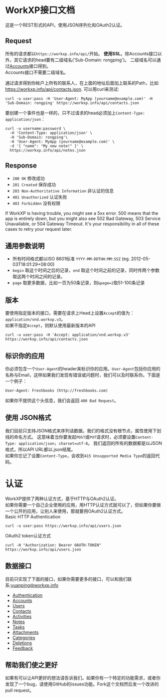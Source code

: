 # WorkXP接口文档
这是一个REST形式的API，使用JSON序列化和OAuth2认证。

## Request

所有的请求都以`https://workxp.info/api/`开始。 **使用SSL**。除Accounts接口以外，其它请求的head要有二级域名('Sub-Domain: rongping')。
二级域名可以通过[Accounts](https://github.com/yuanping/workxp-api/blob/master/sections/accounts.md)接口得到。  
Accounts接口不需要二级域名。

通过请求得到你帐户上所有的联系人，在上面的地址后面加上联系的Path，比如 https://workxp.info/api/contacts.json. 可以用curl来测试:

```shell
curl -u user:pass -H 'User-Agent: MyApp (yourname@example.com)' -H 'Sub-Domain: rongping' https://workxp.info/api/contacts.json
```

要创建一个事件也是一样的，只不过请求的head必须加上`Content-Type: application/json`：

```shell
curl -u username:password \
  -H 'Content-Type: application/json' \
  -H 'Sub-Domain: rongping'\
  -H 'User-Agent: MyApp (yourname@example.com)' \
  -d '{ "name": "My new note!" }' \
  https://workxp.info/api/notes.json
```

## Response

* `200 OK` 修改成功
* `201 Created` 保存成功
* `203 Non-Authoritative Information` 非认证的信息
* `401 Unauthorized` 认证失败
* `403 Forbidden` 没有权限

If WorkXP is having trouble, you might see a 5xx error. 500 means that the app is entirely down, but you might also see 502 Bad Gateway, 503 Service Unavailable, or 504 Gateway Timeout. It's your responsibility in all of these cases to retry your request later. 

## 通用参数说明

* 所有时间格式都以ISO 8601标准 `YYYY-MM-DDTHH:MM:SSZ` (eg. 2012-05-03T18:01:29+08:00)  
* `begin` 取这个时间之后的记录，`end` 取这个时间之前的记录，同时传两个参数取这两个时间之间的记录。  
* `page` 取更多数据，比如一页为50条记录，则`&page=2`取51-100条记录

## 版本
要使用指定版本的接口，需要在请求上Head上设置`Accept`的值为：`application/vnd.workxp.v3`。  
如果不指定`Accept`，则默认使用最新版本的API
```shell
curl -u user:pass -H 'Accept: application/vnd.workxp.v3' https://workxp.info/api/contacts.json
```

## 标识你的应用
你必须包含一个`User-Agent`的header来标识你的应用。`User-Agent`包括你应用的名称与Email，这样如果我们发现有错误或问题时，我们可以及时联系你。下面是一个例子：

    User-Agent: Freshbooks (http://freshbooks.com)

如果你不提供这个头信息，我们会返回 `400 Bad Request`。

## 使用 JSON格式
我们目前只支持JSON格式来序列话数据。我们的格式没有根节点，属性使用下划线的命名方式。
这意味着当你要发起`POST`或`PUT`请求时，必须要设置`Content-Type: application/json; charset=utf-8`。
我们返回的所有的数据都是以JSON格式，所以API URL都以.json结尾。  
如果你忘记了设置`Content-Type`，会收到`415 Unsupported Media Type`的返回代码。

# 认证
WorkXP提供了两种认证方式，基于HTTP与OAuth2认证。  
如果你需要一个自己企业使用的应用，用HTTP认证方式就可以了，但如果你要做一个公开的应用，让别人来使用，那就要用OAuth2认证方式。  
Basic HTTP Authentication  

	curl -u user:pass https://workxp.info/api/users.json
	
OAuth2 token认证方式  

	curl -H "Authorization: Bearer OAUTH-TOKEN" https://workxp.info/api/users.json

## 数据接口
目前只实现了下面的接口，如果你需要更多的接口，可以和我们联系:yuanping@workxp.info
* [Authentication](https://github.com/yuanping/workxp-api/blob/master/sections/authentication.md)
* [Accounts](https://github.com/yuanping/workxp-api/blob/master/sections/accounts.md)
* [Users](https://github.com/yuanping/workxp-api/blob/master/sections/users.md)
* [Contacts](https://github.com/yuanping/workxp-api/blob/master/sections/contacts.md)
* [Activities](https://github.com/yuanping/workxp-api/blob/master/sections/activities.md)
* [Notes](https://github.com/yuanping/workxp-api/blob/master/sections/notes.md)
* [Tasks](https://github.com/yuanping/workxp-api/blob/master/sections/tasks.md)
* [Attachments](https://github.com/yuanping/workxp-api/blob/master/sections/attachments.md)
* [Categories](https://github.com/yuanping/workxp-api/blob/master/sections/categories.md)
* [Deletions](https://github.com/yuanping/workxp-api/blob/master/sections/deletions.md)
* [Feedback](https://github.com/yuanping/workxp-api/blob/master/sections/feedback.md)

## 帮助我们使之更好
如果有可以让API更好的想法请告诉我们。如果你有一个特定的功能需求，或者你发现了一个bug，请使用GitHub的issues功能。Fork这个文档然后发一个改进的pull request。  